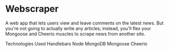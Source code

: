 # Webscraper
A web app that lets users view and leave comments on the latest news. But you're not going to actually write any articles; instead, you'll flex your Mongoose and Cheerio muscles to scrape news from another site.

Technologies Used
Handlebars
Node
MongoDB
Mongoose
Cheerio
